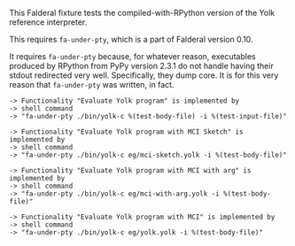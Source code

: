 This Falderal fixture tests the compiled-with-RPython version of the Yolk
reference interpreter.

This requires `fa-under-pty`, which is a part of Falderal version 0.10.

It requires `fa-under-pty` because, for whatever reason, executables produced
by RPython from PyPy version 2.3.1 do not handle having their stdout redirected
very well.  Specifically, they dump core.  It is for this very reason that
`fa-under-pty` was written, in fact.

    -> Functionality "Evaluate Yolk program" is implemented by
    -> shell command
    -> "fa-under-pty ./bin/yolk-c %(test-body-file) -i %(test-input-file)"

    -> Functionality "Evaluate Yolk program with MCI Sketch" is implemented by
    -> shell command
    -> "fa-under-pty ./bin/yolk-c eg/mci-sketch.yolk -i %(test-body-file)"

    -> Functionality "Evaluate Yolk program with MCI with arg" is implemented by
    -> shell command
    -> "fa-under-pty ./bin/yolk-c eg/mci-with-arg.yolk -i %(test-body-file)"

    -> Functionality "Evaluate Yolk program with MCI" is implemented by
    -> shell command
    -> "fa-under-pty ./bin/yolk-c eg/yolk.yolk -i %(test-body-file)"
